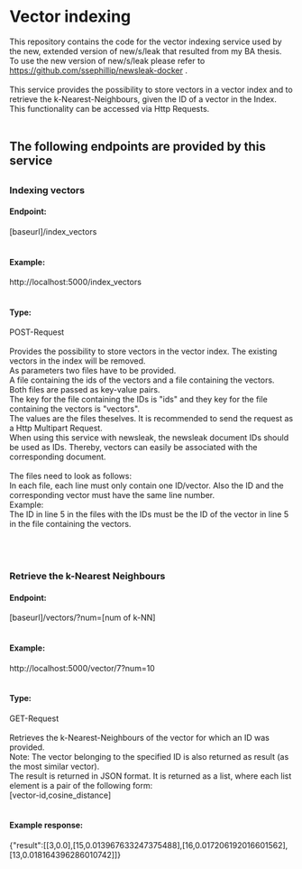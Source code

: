 # Vector indexing

This repository contains the code for the vector indexing service used by the new, extended version of new/s/leak that resulted from my BA thesis.\
To use the new version of new/s/leak please refer to https://github.com/ssephillip/newsleak-docker . 
<br/>
<br/>
This service provides the possibility to store vectors in a vector index and to retrieve the k-Nearest-Neighbours, given the ID of a vector in the Index. \
This functionality can be accessed via Http Requests. \
<br/>
<h2>The following endpoints are provided by this service <h2/>

### Indexing vectors
#### Endpoint: 
[baseurl]/index_vectors \
<br/>
#### Example: 
http://localhost:5000/index_vectors \
<br/>
#### Type: 
POST-Request \
<br/>
Provides the possibility to store vectors in the vector index. The existing vectors in the index will be removed. \
As parameters two files have to be provided. \
A file containing the ids of the vectors and a file containing the vectors. Both files are passed as key-value pairs. \
The key for the file containing the IDs  is "ids" and they key for the file containing the vectors is "vectors". \
The values are the files theselves. It is recommended to send the request as a Http Multipart Request. \
When using this service with newsleak, the newsleak document IDs should be used as IDs. Thereby, vectors can easily be associated with the corresponding document. \
<br/>
The files need to look as follows: \
In each file, each line must only contain one ID/vector. Also the ID and the corresponding vector must have the same line number. \
Example: \
The ID in line 5 in the files with the IDs must be the ID of the vector in line 5 in the file containing the vectors. \
<br/>
<br/>
<br/>
### Retrieve the k-Nearest Neighbours
#### Endpoint: 
[baseurl]/vectors/<ID>?num=[num of k-NN] \
<br/>
#### Example: 
http://localhost:5000/vector/7?num=10 \
<br/>
#### Type: 
GET-Request \
<br/>
Retrieves the k-Nearest-Neighbours of the vector for which an ID was provided. \
Note: The vector belonging to the specified ID is also returned as result (as the most similar vector). \
The result is returned in JSON format. It is returned as a list, where each list element is a pair of the following form: \
[vector-id,cosine_distance] \
<br/>
#### Example response: 
{"result":[[3,0.0],[15,0.013967633247375488],[16,0.017206192016601562],[13,0.018164396286010742]]}

